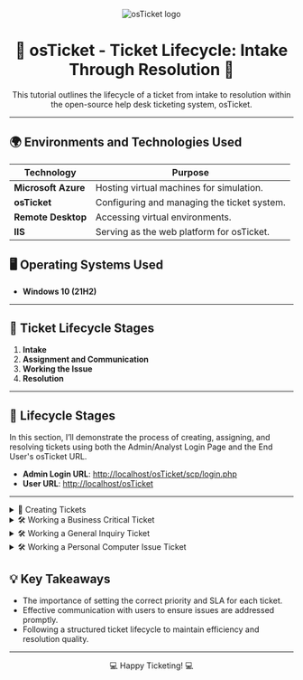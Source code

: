 <p align="center">
<img src="https://i.imgur.com/Clzj7Xs.png" alt="osTicket logo"/>
</p>

<h1 align="center">🎫 osTicket - Ticket Lifecycle: Intake Through Resolution 🎫</h1>
<p align="center">
  This tutorial outlines the lifecycle of a ticket from intake to resolution within the open-source help desk ticketing system, osTicket.
</p>

---

<!--<h2 align="center">📽️ Video Demonstration 📽️</h2>

<p align="center">
  ▶️ <a href="https://www.youtube.com">Watch on YouTube: How to create, work, and resolve tickets within osTicket</a> ◀️
</p>

---
-->
<h2>🌍 Environments and Technologies Used</h2>

| **Technology**        | **Purpose**                                   |
|------------------------|-----------------------------------------------|
| **Microsoft Azure**    | Hosting virtual machines for simulation.     |
| **osTicket**           | Configuring and managing the ticket system.  |
| **Remote Desktop**     | Accessing virtual environments.              |
| **IIS**                | Serving as the web platform for osTicket.    |

<h2>🖥️ Operating Systems Used</h2>

- **Windows 10 (21H2)**

---

<h2>🔄 Ticket Lifecycle Stages</h2>

1. **Intake**  
2. **Assignment and Communication**  
3. **Working the Issue**  
4. **Resolution**  

---

<h2>📝 Lifecycle Stages</h2>

In this section, I’ll demonstrate the process of creating, assigning, and resolving tickets using both the Admin/Analyst Login Page and the End User's osTicket URL.

- **Admin Login URL**: [http://localhost/osTicket/scp/login.php](http://localhost/osTicket/scp/login.php)  
- **User URL**: [http://localhost/osTicket](http://localhost/osTicket)  

---

<details>
  <summary>📝 Creating Tickets</summary>

- Navigate to the Support Center URL: http://localhost/osTicket, and click `Open a New Ticket`

  ![2025-01-07 15_45_22-48 211 167 121 - Remote Desktop Connection](https://github.com/user-attachments/assets/772ba996-bc85-46b9-b448-4c561cc27947)

- I’ll create three tickets, entering the user’s information and detailing the issues they’re experiencing. For each ticket, I’ll select the appropriate help topic, provide a concise issue summary, add additional details, and then click `Create Ticket`.

  ![2025-01-07 16_03_29-48 211 167 121 - Remote Desktop Connection](https://github.com/user-attachments/assets/37993a64-3d9e-4df0-8dca-6e7e863de04a)

   ![2025-01-07 18_23_19-48 211 167 121 - Remote Desktop Connection](https://github.com/user-attachments/assets/48e94d42-2787-4a74-b157-9a4c5b42c6e6)

   ![2025-01-07 18_35_02-48 211 167 121 - Remote Desktop Connection](https://github.com/user-attachments/assets/eada8d79-0042-4810-a2c5-afea85ac9dde)

</details>

<details>
  <summary>🛠️ Working a Business Critical Ticket</summary>

- I'll log in as Help Desk agent Jane.

  ![2025-01-07 16_34_46-48 211 167 121 - Remote Desktop Connection](https://github.com/user-attachments/assets/e91108a1-ab6c-4682-930e-1db51f8b27c7)

- On the dashboard, I'll click `Tickets` to view all the tickets I just created.

 ![2025-01-07 18_37_53-48 211 167 121 - Remote Desktop Connection](https://github.com/user-attachments/assets/983100a7-2a2e-4953-b2bb-88f1474e9737)

- I'll begin with the oldest ticket and work my way to the newest. Starting with the online banking ticket, I'll open it and review its `Priority`, `Department`, `SLA`, and `Assigned To` details.

  ![2025-01-07 18_42_32-48 211 167 121 - Remote Desktop Connection](https://github.com/user-attachments/assets/0556fd27-0301-4d25-b01e-1f1d0e4601ac)

- The online banking system seems to be completely down, so I'll set the priority to `Emergency`. To do this, click `Normal` and change it to `Emergency`, then click `Update`.

  ![2025-01-07 19_12_05-48 211 167 121 - Remote Desktop Connection](https://github.com/user-attachments/assets/bfac5371-65cf-4537-abeb-1102192258dc)
  ![2025-01-07 19_13_29-48 211 167 121 - Remote Desktop Connection](https://github.com/user-attachments/assets/6bfdf75d-bfc6-4bc1-9685-b541a0c938b0)

- Next, I'll set the SLA. To do this, click `Default SLA`.

  ![2025-01-07 19_41_23-48 211 167 121 - Remote Desktop Connection](https://github.com/user-attachments/assets/35abe897-6751-49ff-92a5-cb7c538fd068)

- Since this is a critical issue and needs to be resolved as soon as possible, I'll select `Sev-A`, add a note, then click `Update`

  ![2025-01-07 19_56_18-48 211 167 121 - Remote Desktop Connection](https://github.com/user-attachments/assets/25c24da8-5c97-4152-8c9d-c9ef113a4124)

- I'll change the help topic to reflect a critical issue. Click `Report a Problem`, change it to `Business Critical Outage`, add a note, then click `Update`.

  ![2025-01-07 19_59_42-48 211 167 121 - Remote Desktop Connection](https://github.com/user-attachments/assets/a2109d98-3b89-45b9-b172-bf096cb113d3)
  ![2025-01-07 20_01_07-48 211 167 121 - Remote Desktop Connection](https://github.com/user-attachments/assets/ac379d45-14ae-4e1c-b8ff-df45280565af)

- Now I'll assign the ticket to the appropriate online banking team, I'll click `Unassigned`, select `Online Banking`, then click `Assign`.

  ![2025-01-07 20_04_38-48 211 167 121 - Remote Desktop Connection](https://github.com/user-attachments/assets/2fbe0165-4800-465c-93aa-76aa48c06607)
  ![2025-01-07 20_07_05-48 211 167 121 - Remote Desktop Connection](https://github.com/user-attachments/assets/bf1f25c2-ee5a-49c8-b31d-679cbc0e3e16)

- I'll log out and work the ticket as `John` now.

  ![2025-01-07 22_42_47-48 211 167 121 - Remote Desktop Connection](https://github.com/user-attachments/assets/ed95187b-18ec-42d0-a76e-b5ab43a9c8eb)

- I'll click the ticket, and assign it to `John Smith`, then click `Assign`.

  ![2025-01-07 22_44_49-48 211 167 121 - Remote Desktop Connection](https://github.com/user-attachments/assets/418dd717-5378-4782-a014-e78db292c819)

  ![2025-01-07 22_45_27-48 211 167 121 - Remote Desktop Connection](https://github.com/user-attachments/assets/f323fb91-7e8e-483b-9181-5ae04ca98a68)

- Next, I'll respond to Sarah, reassuring them that we're actively investigating the outage issue.

  ![2025-01-07 22_52_43-48 211 167 121 - Remote Desktop Connection](https://github.com/user-attachments/assets/93b72fc2-b99b-4b70-8694-14f54105839e)

- Finally, if a solution is found, I'll update Sarah on our findings, and close the ticket.

  ![2025-01-07 22_58_56-48 211 167 121 - Remote Desktop Connection](https://github.com/user-attachments/assets/5d9b730d-f618-4347-9961-19c42f95e528)

- To resolve the ticket, I'll find `Status` then click `Open`, change it to `Resolved`, then click `Close`

  ![2025-01-07 23_01_39-48 211 167 121 - Remote Desktop Connection](https://github.com/user-attachments/assets/78c4bf85-db15-489b-8459-c62a9b525266)
  ![2025-01-07 23_03_40-48 211 167 121 - Remote Desktop Connection](https://github.com/user-attachments/assets/bdbeb30a-cc3b-43c4-8b0d-0cd1a727d767)

</details>

<details>
  <summary>🛠️ Working a General Inquiry Ticket</summary>

- I'll log in as Help Desk Agent Jane, and work on the ticket from the accounting department.

  ![2025-01-07 23_26_13-48 211 167 121 - Remote Desktop Connection](https://github.com/user-attachments/assets/d5d723de-b9c4-4eec-8cd7-6e785aa05707)

- I'll open and examine the ticket. It looks like the accounting department is having issues with Adobe.

  ![2025-01-07 23_29_16-48 211 167 121 - Remote Desktop Connection](https://github.com/user-attachments/assets/7419ac2c-4585-4e07-b293-9d0761ebe89f)

- After talking with Karen on the phone, it was determined that only two people in accounting are having issues. Since this issue is not business-critical, I'll set the SLA to `Sev-C`, and add our conversation to the notes.

  ![2025-01-07 23_35_33-48 211 167 121 - Remote Desktop Connection](https://github.com/user-attachments/assets/93174951-e3ac-46ce-8a7d-4e07aa637537)

- Now I'll assign the ticket to myself, I'll click `Unassigned`, select `Jane Doe`, then click `Assign`.

  ![2025-01-07 23_38_24-48 211 167 121 - Remote Desktop Connection](https://github.com/user-attachments/assets/91355feb-294e-40cb-b097-b7361436b0a5)

- I'll go ahead and post a reply.

  ![2025-01-07 23_41_12-48 211 167 121 - Remote Desktop Connection](https://github.com/user-attachments/assets/f933c242-3c40-4b4c-829d-510cd13df626)

- A system restart fixed the issue, so I'll post a reply, and close out the ticket.

  ![2025-01-07 23_43_52-48 211 167 121 - Remote Desktop Connection](https://github.com/user-attachments/assets/b93fb597-9663-405a-b4bf-54e3b9b247d0)
  ![2025-01-07 23_49_40-48 211 167 121 - Remote Desktop Connection](https://github.com/user-attachments/assets/a5d9880a-1068-4d87-8d4e-871dc288ba55)

</details>

<details>
  <summary>🛠️ Working a Personal Computer Issue Ticket</summary>

- I'll log in as Help Desk Agent Jane, and work on the ticket about the CFO's laptop.

  ![2025-01-07 23_58_22-48 211 167 121 - Remote Desktop Connection](https://github.com/user-attachments/assets/d0771b5a-c3ec-4963-9e4a-56dad030bdb2)

- I'll change the priority to `Emergency` and click `Update`.

  ![2025-01-08 00_00_25-48 211 167 121 - Remote Desktop Connection](https://github.com/user-attachments/assets/26ed05ea-9198-4327-b8a2-da105b94ac30)

- Because this is not necessarily Business-Critical, I'll set the SLA to `Sev-B`.

  ![2025-01-08 00_03_44-48 211 167 121 - Remote Desktop Connection](https://github.com/user-attachments/assets/f2af6526-9d23-4337-b324-241fb3d254bd)

- I'll assign the ticket to myself, click `Unassigned`, then select `Jane Doe`, then click `Assign`.

  ![2025-01-08 00_04_59-48 211 167 121 - Remote Desktop Connection](https://github.com/user-attachments/assets/f2165518-8783-4d44-a1b0-5cc9f4f82f25)

- I'll post a reply that the laptop charger was broken.

  ![2025-01-08 00_09_29-48 211 167 121 - Remote Desktop Connection](https://github.com/user-attachments/assets/ba173f78-88df-49ce-9350-6d0bed01bf85)

- Now I'll close the ticket and mark it as `Resolved`.

  ![2025-01-08 00_12_17-48 211 167 121 - Remote Desktop Connection](https://github.com/user-attachments/assets/db053eae-00de-4781-8226-7e55c3d4e189)

</details

---

<h2>💡 Key Takeaways</h2>

- The importance of setting the correct priority and SLA for each ticket.  
- Effective communication with users to ensure issues are addressed promptly.  
- Following a structured ticket lifecycle to maintain efficiency and resolution quality.

---

<p align="center">💻 Happy Ticketing! 💻</p>
